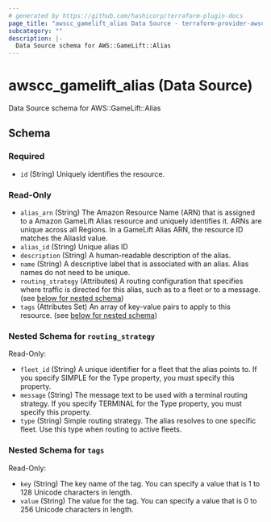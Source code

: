 ```yaml
---
# generated by https://github.com/hashicorp/terraform-plugin-docs
page_title: "awscc_gamelift_alias Data Source - terraform-provider-awscc"
subcategory: ""
description: |-
  Data Source schema for AWS::GameLift::Alias
---
```


# awscc_gamelift_alias (Data Source)

Data Source schema for AWS::GameLift::Alias



<!-- schema generated by tfplugindocs -->
## Schema

### Required

- `id` (String) Uniquely identifies the resource.

### Read-Only

- `alias_arn` (String) The Amazon Resource Name (ARN) that is assigned to a Amazon GameLift Alias resource and uniquely identifies it. ARNs are unique across all Regions. In a GameLift Alias ARN, the resource ID matches the AliasId value.
- `alias_id` (String) Unique alias ID
- `description` (String) A human-readable description of the alias.
- `name` (String) A descriptive label that is associated with an alias. Alias names do not need to be unique.
- `routing_strategy` (Attributes) A routing configuration that specifies where traffic is directed for this alias, such as to a fleet or to a message. (see [below for nested schema](#nestedatt--routing_strategy))
- `tags` (Attributes Set) An array of key-value pairs to apply to this resource. (see [below for nested schema](#nestedatt--tags))

<a id="nestedatt--routing_strategy"></a>
### Nested Schema for `routing_strategy`

Read-Only:

- `fleet_id` (String) A unique identifier for a fleet that the alias points to. If you specify SIMPLE for the Type property, you must specify this property.
- `message` (String) The message text to be used with a terminal routing strategy. If you specify TERMINAL for the Type property, you must specify this property.
- `type` (String) Simple routing strategy. The alias resolves to one specific fleet. Use this type when routing to active fleets.


<a id="nestedatt--tags"></a>
### Nested Schema for `tags`

Read-Only:

- `key` (String) The key name of the tag. You can specify a value that is 1 to 128 Unicode characters in length.
- `value` (String) The value for the tag. You can specify a value that is 0 to 256 Unicode characters in length.
